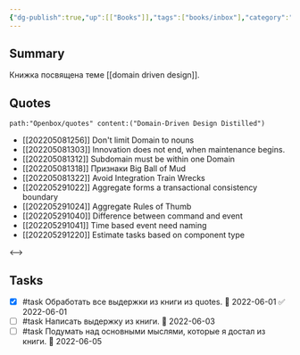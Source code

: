 ```yaml
---
{"dg-publish":true,"up":[["Books"]],"tags":["books/inbox"],"category":"book","rating":3,"modified_at":"2022-06-01T09:20:08+03:00","date":"2022-05-03T12:57:45+03:00","permalink":"/refs/domain-driven-design-distilled/","dgHomeLink":false,"dgPassFrontmatter":true}
---
```





## Summary

Книжка посвящена теме [[domain driven design]].

## Quotes

```expander
path:"Openbox/quotes" content:("Domain-Driven Design Distilled")
```
 
- [[202205081256]] Don't limit Domain to nouns
- [[202205081303]] Innovation does not end, when maintenance begins.
- [[202205081312]] Subdomain must be within one Domain
- [[202205081318]] Признаки Big Ball of Mud
- [[202205081322]] Avoid Integration Train Wrecks
- [[202205291022]] Aggregate forms a transactional consistency boundary
- [[202205291024]] Aggregate Rules of Thumb
- [[202205291040]] Difference between command and event
- [[202205291041]] Time based event need naming
- [[202205291220]] Estimate tasks based on component type
 
<-->

## Tasks

- [x] #task Обработать все выдержки из книги из quotes. 📅 2022-06-01 ✅ 2022-06-01
- [ ] #task Написать выдержку из книги. 📅 2022-06-03
- [ ] #task Подумать над основными мыслями, которые я достал из книги. 📅 2022-06-05
